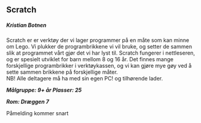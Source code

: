 ## Scratch
##### Kristian Botnen

Scratch er er verktøy der vi lager programmer på en måte som kan minne om Lego. Vi plukker de programbrikkene vi vil bruke, og setter de sammen slik at programmet vårt gjør det vi har lyst til. Scratch fungerer i nettleseren, og er spesielt utviklet for barn mellom 8 og 16 år. Det finnes mange forskjellige programbrikker i verktøykassen, og vi kan gjøre mye gøy ved å sette sammen brikkene på forskjellige måter.    
NB! Alle deltagere må ha med sin egen PC! og tilhørende lader.

***Målgruppe: 9+ år      Plasser: 25***

***Rom: Dræggen 7***

Påmelding kommer snart